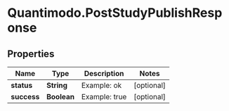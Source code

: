 # Quantimodo.PostStudyPublishResponse

## Properties
Name | Type | Description | Notes
------------ | ------------- | ------------- | -------------
**status** | **String** | Example: ok | [optional] 
**success** | **Boolean** | Example: true | [optional] 



